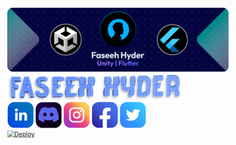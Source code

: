 ![Banner](https://github.com/faseehhyder/faseehhyder/blob/main/Images/Banner.png)
<br>
<img align="center" src="https://github.com/faseehhyder/faseehhyder/blob/main/Images/NameHeading.png" width="400">
<br clear="center"/>
![LinkedIn Icon](https://github.com/faseehhyder/faseehhyder/blob/main/Icons/LinkedIn%20Icon%402x.png)
![Discord Icont](https://github.com/faseehhyder/faseehhyder/blob/main/Icons/Discord%20Icon%402x.png)
![Instagram Icon](https://github.com/faseehhyder/faseehhyder/blob/main/Icons/Instagram%20Icon%402x.png)
![FaceBook Icon](https://github.com/faseehhyder/faseehhyder/blob/main/Icons/FaceBook%20Icon%402x.png)
![Twitter Icon](https://github.com/faseehhyder/faseehhyder/blob/main/Icons/Twitter%402x.png)
<br>
<a href="https://heroku.com/deploy">
  <img  align="center"  src="https://www.herokucdn.com/deploy/button.svg" alt="Deploy">
</a>
  

